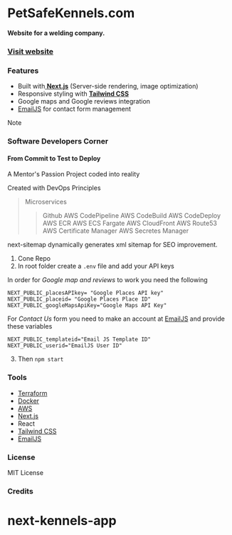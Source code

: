 # PetSafeKennels.com

**Website for a welding company.**

### [Visit website](https://petsafekennels.com)


### Features

- Built with[ **Next.js**](https://nextjs.org/) (Server-side rendering, image optimization)
- Responsive styling with [**Tailwind CSS**](https://tailwindcss.com/)
- Google maps and Google reviews integration
- [EmailJS](https://www.emailjs.com/) for contact form management



> [!note]
> ### Software Developers Corner
> #### From Commit to Test to Deploy
>
> A Mentor's Passion Project coded into reality
>
> Created with DevOps Principles
>> Microservices
>>> Github
>>> AWS CodePipeline
>>> AWS CodeBuild
>>> AWS CodeDeploy
>>> AWS ECR
>>> AWS ECS Fargate
>>> AWS CloudFront
>>> AWS Route53
>>> AWS Certificate Manager
>>> AWS Secretes Manager
>
> next-sitemap dynamically generates xml sitemap for SEO improvement. 



1. Cone Repo
2. In root folder create a `.env` file and add your API keys

In order for *Google map and  reviews* to work you need the following

```
NEXT_PUBLIC_placesAPIkey= "Google Places API key"
NEXT_PUBLIC_placeid= "Google Places Place ID"
NEXT_PUBLIC_googleMapsApiKey="Google Maps API Key"
```
For *Contact Us* form you need to make an account at [EmailJS](https://www.emailjs.com/) and provide these variables

```
NEXT_PUBLIC_templateid="Email JS Template ID"
NEXT_PUBLIC_userid="EmailJS User ID"

```

3. Then
`npm start`


### Tools
- [Terraform](https://registry.terraform.io/)
- [Docker](https://www.docker.com/)
- [AWS](https://www.googleadservices.com/pagead/aclk?sa=L&ai=DChcSEwiEy-ORktKEAxXR1MIEHYG6DvYYABAAGgJwdg&ase=2&gclid=Cj0KCQiA84CvBhCaARIsAMkAvkIx99Hayf8NAmq8KJmf4ewBNN-GGpqN_AIyfSgTWZTWgbqRYleIjBgaApbZEALw_wcB&ohost=www.google.com&cid=CAESVuD2idK2XJjOzIKnPEOoVyZkqy63XgnvA5cDmDOuLIJ6zqwRJa51ghWjMed9X8Hf7o36SbbuwCcswdMlRM46KtMKIh9LOBhS9EbqMtuE4NPQyHkx7s3z&sig=AOD64_3N_S80cOMGtoHC2nfa87KuOZHYxQ&q&nis=4&adurl&ved=2ahUKEwjtvd2RktKEAxXEJUQIHWRiDHMQ0Qx6BAgFEAE)
- [ Next.js](https://nextjs.org/) 
- React
- [Tailwind CSS](https://tailwindcss.com/)
- [EmailJS](https://www.emailjs.com/) 


### License
MIT License
### Credits
# next-kennels-app
